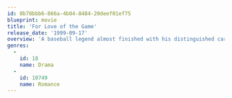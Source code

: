 ```yaml
---
id: 0b78bbb6-866a-4b04-8484-20deef01ef75
blueprint: movie
title: 'For Love of the Game'
release_date: '1999-09-17'
overview: 'A baseball legend almost finished with his distinguished career at the age of forty has one last chance to prove who he is, what he is capable of, and win the heart of the woman he has loved for the past four years.'
genres:
  -
    id: 18
    name: Drama
  -
    id: 10749
    name: Romance
---
```

